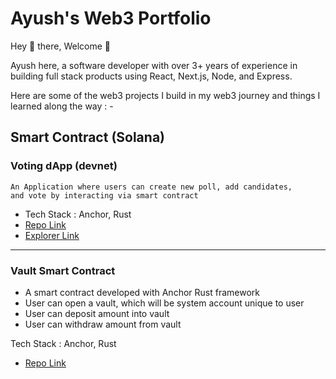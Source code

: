 # Ayush's Web3 Portfolio

Hey 👋 there, Welcome 🙂

Ayush here, a software developer with over 3+ years of experience in building full stack products using React, Next.js, Node, and Express.


Here are some of the web3 projects I build in my web3 journey and things I learned along the way : -


## Smart Contract (Solana)

###  Voting dApp (devnet)

    An Application where users can create new poll, add candidates, 
    and vote by interacting via smart contract

 - Tech Stack : Anchor, Rust
 - [Repo Link](https://github.com/ayushagarwal27/solana_voting_dapp/tree/main/anchor/programs/voting)
 - [Explorer Link](https://explorer.solana.com/address/3DyHcuKbC9swQYJS6zDSRYTwDFoVaeEfkqgohS2GKg8M?cluster=devnet)

<hr/>

###  Vault Smart Contract

- A smart contract developed with Anchor Rust framework
- User can open a vault, which will be system account unique to user
- User can deposit amount into vault
- User can withdraw amount from vault

Tech Stack : Anchor, Rust
- [Repo Link](https://github.com/ayushagarwal27/anchor_vault_solana)
